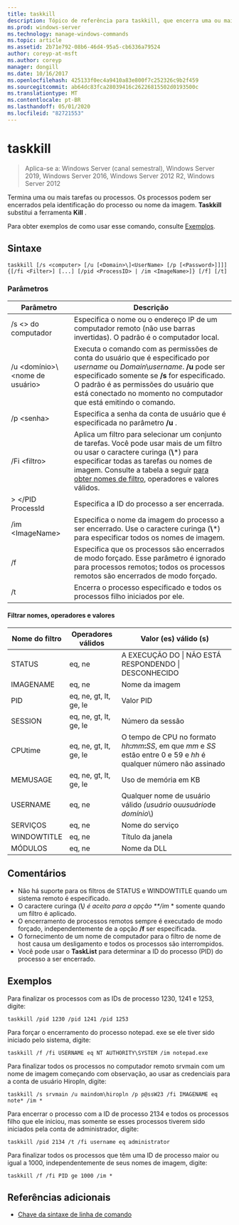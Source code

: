 ```yaml
---
title: taskkill
description: Tópico de referência para taskkill, que encerra uma ou mais tarefas ou processos.
ms.prod: windows-server
ms.technology: manage-windows-commands
ms.topic: article
ms.assetid: 2b71e792-08b6-46d4-95a5-cb6336a79524
author: coreyp-at-msft
ms.author: coreyp
manager: dongill
ms.date: 10/16/2017
ms.openlocfilehash: 425133f0ec4a9410a83e800f7c252326c9b2f459
ms.sourcegitcommit: ab64dc83fca28039416c26226815502d0193500c
ms.translationtype: MT
ms.contentlocale: pt-BR
ms.lasthandoff: 05/01/2020
ms.locfileid: "82721553"
---
```

# <a name="taskkill"></a>taskkill

> Aplica-se a: Windows Server (canal semestral), Windows Server 2019, Windows Server 2016, Windows Server 2012 R2, Windows Server 2012

Termina uma ou mais tarefas ou processos. Os processos podem ser encerrados pela identificação do processo ou nome da imagem. **Taskkill** substitui a ferramenta **Kill** .

Para obter exemplos de como usar esse comando, consulte [Exemplos](#examples).

## <a name="syntax"></a>Sintaxe

```
taskkill [/s <computer> [/u [<Domain>\]<UserName> [/p [<Password>]]]] {[/fi <Filter>] [...] [/pid <ProcessID> | /im <ImageName>]} [/f] [/t]
```

### <a name="parameters"></a>Parâmetros

|         Parâmetro         |                                                                                                                                        Descrição                                                                                                                                        |
|---------------------------|-------------------------------------------------------------------------------------------------------------------------------------------------------------------------------------------------------------------------------------------------------------------------------------------|
|      /s \<> do computador       |                                                                                    Especifica o nome ou o endereço IP de um computador remoto (não use barras invertidas). O padrão é o computador local.                                                                                     |
| /u \<domínio>\\ \<nome de usuário> | Executa o comando com as permissões de conta do usuário que é especificado por *username* ou *Domain*\\*username*. **/u** pode ser especificado somente se **/s** for especificado. O padrão é as permissões do usuário que está conectado no momento no computador que está emitindo o comando. |
|      /p \<senha>       |                                                                                                   Especifica a senha da conta de usuário que é especificada no parâmetro **/u** .                                                                                                   |
|       /Fi \<filtro>       |          Aplica um filtro para selecionar um conjunto de tarefas. Você pode usar mais de um filtro ou usar o caractere curinga (**\\**\*) para especificar todas as tarefas ou nomes de imagem. Consulte a tabela a seguir [para obter nomes de filtro](#filter-names-operators-and-values), operadores e valores válidos.           |
|     > \</PID ProcessId     |                                                                                                                 Especifica a ID do processo a ser encerrada.                                                                                                                 |
|     /im \<ImageName>      |                                                                                Especifica o nome da imagem do processo a ser encerrado. Use o caractere curinga (**\\**\*) para especificar todos os nomes de imagem.                                                                                |
|            /f             |                                                                    Especifica que os processos são encerrados de modo forçado. Esse parâmetro é ignorado para processos remotos; todos os processos remotos são encerrados de modo forçado.                                                                     |
|            /t             |                                                                                                          Encerra o processo especificado e todos os processos filho iniciados por ele.                                                                                                          |

#### <a name="filter-names-operators-and-values"></a>Filtrar nomes, operadores e valores

| Nome do filtro |    Operadores válidos     |                                                                Valor (es) válido (s)                                                                |
|-------------|------------------------|----------------------------------------------------------------------------------------------------------------------------------------------|
|   STATUS    |         eq, ne         |                                                 A EXECUÇÃO DO &#124; NÃO ESTÁ RESPONDENDO &#124; DESCONHECIDO                                                 |
|  IMAGENAME  |         eq, ne         |                                                                  Nome da imagem                                                                  |
|     PID     | eq, ne, gt, lt, ge, le |                                                                  Valor PID                                                                   |
|   SESSION   | eq, ne, gt, lt, ge, le |                                                                Número da sessão                                                                |
|   CPUtime   | eq, ne, gt, lt, ge, le | O tempo de CPU no formato <em>hh</em>**:**<em>mm</em>**:**<em>SS</em>, em que *mm* e *SS* estão entre 0 e 59 e *hh* é qualquer número não assinado |
|  MEMUSAGE   | eq, ne, gt, lt, ge, le |                                                              Uso de memória em KB                                                              |
|  USERNAME   |         eq, ne         |                                               Qualquer nome de usuário válido *(usuário* ou*usuário*de *domínio*\\)                                               |
|  SERVIÇOS   |         eq, ne         |                                                                 Nome do serviço                                                                 |
| WINDOWTITLE |         eq, ne         |                                                                 Título da janela                                                                 |
|   MÓDULOS   |         eq, ne         |                                                                   Nome da DLL                                                                   |

## <a name="remarks"></a>Comentários
* Não há suporte para os filtros de STATUS e WINDOWTITLE quando um sistema remoto é especificado.
* O caractere curinga (**\\**<em>) é aceito para a opção **/im</em> * somente quando um filtro é aplicado.
* O encerramento de processos remotos sempre é executado de modo forçado, independentemente de a opção **/f** ser especificada.
* O fornecimento de um nome de computador para o filtro de nome de host causa um desligamento e todos os processos são interrompidos.
* Você pode usar o **TaskList** para determinar a ID do processo (PID) do processo a ser encerrado.

## <a name="examples"></a>Exemplos

Para finalizar os processos com as IDs de processo 1230, 1241 e 1253, digite:

```
taskkill /pid 1230 /pid 1241 /pid 1253
```

Para forçar o encerramento do processo notepad. exe se ele tiver sido iniciado pelo sistema, digite:

```
taskkill /f /fi USERNAME eq NT AUTHORITY\SYSTEM /im notepad.exe
```

Para finalizar todos os processos no computador remoto srvmain com um nome de imagem começando com observação, ao usar as credenciais para a conta de usuário Hiropln, digite:

```
taskkill /s srvmain /u maindom\hiropln /p p@ssW23 /fi IMAGENAME eq note* /im *
```

Para encerrar o processo com a ID de processo 2134 e todos os processos filho que ele iniciou, mas somente se esses processos tiverem sido iniciados pela conta de administrador, digite:

```
taskkill /pid 2134 /t /fi username eq administrator
```

Para finalizar todos os processos que têm uma ID de processo maior ou igual a 1000, independentemente de seus nomes de imagem, digite:

```
taskkill /f /fi PID ge 1000 /im *
```

## <a name="additional-references"></a>Referências adicionais
- [Chave da sintaxe de linha de comando](command-line-syntax-key.md)

